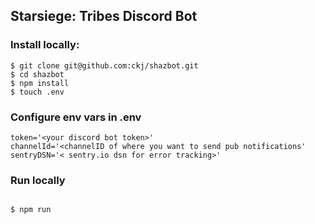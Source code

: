 ## Starsiege: Tribes Discord Bot

### Install locally:

```
$ git clone git@github.com:ckj/shazbot.git
$ cd shazbot
$ npm install
$ touch .env

```

### Configure env vars in .env

```
token='<your discord bot token>'
channelId='<channelID of where you want to send pub notifications'
sentryDSN='< sentry.io dsn for error tracking>'
```

### Run locally

```

$ npm run

```
